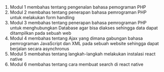 1. Modul 1 membahas tentang pengenalan bahasa pemograman PHP
2. Modul 2 membahas tentang penerapan bahasa pemrograman PHP untuk melakukan form handling
3. Modul 3 membahas tentang penerapan bahasa pemrograman PHP untuk menghubungkan Database agar bisa diakses sehingga data dapat ditampilkan pada sebuah web
4. Modul 4 membahas tentang Ajax yang dimana gabungan bahasa pemrograman JavaScript dan XML pada sebuah website sehingga dapat berjalan secara asynchronus
5. Modul 5 membahas tentang langkah-langkah melakukan instalasi react native
6. Modul 6 membahas tentang cara membuat search di react native
